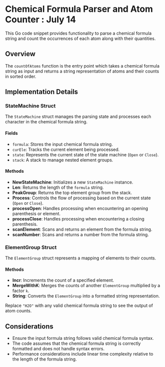 # Chemical Formula Parser and Atom Counter : July 14

This Go code snippet provides functionality to parse a chemical formula string and count the occurrences of each atom along with their quantities.

## Overview

The `countOfAtoms` function is the entry point which takes a chemical formula string as input and returns a string representation of atoms and their counts in sorted order.

## Implementation Details

### StateMachine Struct

The `StateMachine` struct manages the parsing state and processes each character in the chemical formula string.

#### Fields
- `formula`: Stores the input chemical formula string.
- `curEle`: Tracks the current element being processed.
- `state`: Represents the current state of the state machine (`Open` or `Close`).
- `stack`: A stack to manage nested element groups.

#### Methods

- **NewStateMachine**: Initializes a new `StateMachine` instance.
- **Len**: Returns the length of the `formula` string.
- **PeakGroup**: Returns the top element group from the stack.
- **Process**: Controls the flow of processing based on the current state (`Open` or `Close`).
- **processOpen**: Handles processing when encountering an opening parenthesis or element.
- **processClose**: Handles processing when encountering a closing parenthesis.
- **scanElement**: Scans and returns an element from the formula string.
- **scanNumber**: Scans and returns a number from the formula string.

### ElementGroup Struct

The `ElementGroup` struct represents a mapping of elements to their counts.

#### Methods

- **Incr**: Increments the count of a specified element.
- **MergeWithK**: Merges the counts of another `ElementGroup` multiplied by a factor `k`.
- **String**: Converts the `ElementGroup` into a formatted string representation.


Replace `"H2O"` with any valid chemical formula string to see the output of atom counts.

## Considerations

- Ensure the input formula string follows valid chemical formula syntax.
- The code assumes that the chemical formula string is correctly formatted and does not handle syntax errors.
- Performance considerations include linear time complexity relative to the length of the formula string.
